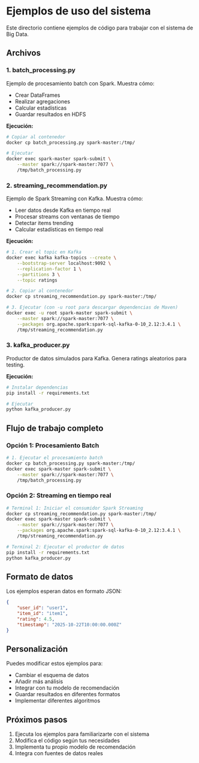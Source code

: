 # Ejemplos de uso del sistema

Este directorio contiene ejemplos de código para trabajar con el sistema de Big Data.

## Archivos

### 1. batch_processing.py
Ejemplo de procesamiento batch con Spark. Muestra cómo:
- Crear DataFrames
- Realizar agregaciones
- Calcular estadísticas
- Guardar resultados en HDFS

**Ejecución:**
```bash
# Copiar al contenedor
docker cp batch_processing.py spark-master:/tmp/

# Ejecutar
docker exec spark-master spark-submit \
    --master spark://spark-master:7077 \
    /tmp/batch_processing.py
```

### 2. streaming_recommendation.py
Ejemplo de Spark Streaming con Kafka. Muestra cómo:
- Leer datos desde Kafka en tiempo real
- Procesar streams con ventanas de tiempo
- Detectar items trending
- Calcular estadísticas en tiempo real

**Ejecución:**
```bash
# 1. Crear el topic en Kafka
docker exec kafka kafka-topics --create \
    --bootstrap-server localhost:9092 \
    --replication-factor 1 \
    --partitions 3 \
    --topic ratings

# 2. Copiar al contenedor
docker cp streaming_recommendation.py spark-master:/tmp/

# 3. Ejecutar (con -u root para descargar dependencias de Maven)
docker exec -u root spark-master spark-submit \
    --master spark://spark-master:7077 \
    --packages org.apache.spark:spark-sql-kafka-0-10_2.12:3.4.1 \
    /tmp/streaming_recommendation.py
```

### 3. kafka_producer.py
Productor de datos simulados para Kafka. Genera ratings aleatorios para testing.

**Ejecución:**
```bash
# Instalar dependencias
pip install -r requirements.txt

# Ejecutar
python kafka_producer.py
```

## Flujo de trabajo completo

### Opción 1: Procesamiento Batch

```bash
# 1. Ejecutar el procesamiento batch
docker cp batch_processing.py spark-master:/tmp/
docker exec spark-master spark-submit \
    --master spark://spark-master:7077 \
    /tmp/batch_processing.py
```

### Opción 2: Streaming en tiempo real

```bash
# Terminal 1: Iniciar el consumidor Spark Streaming
docker cp streaming_recommendation.py spark-master:/tmp/
docker exec spark-master spark-submit \
    --master spark://spark-master:7077 \
    --packages org.apache.spark:spark-sql-kafka-0-10_2.12:3.4.1 \
    /tmp/streaming_recommendation.py

# Terminal 2: Ejecutar el productor de datos
pip install -r requirements.txt
python kafka_producer.py
```

## Formato de datos

Los ejemplos esperan datos en formato JSON:

```json
{
    "user_id": "user1",
    "item_id": "item1",
    "rating": 4.5,
    "timestamp": "2025-10-22T10:00:00.000Z"
}
```

## Personalización

Puedes modificar estos ejemplos para:
- Cambiar el esquema de datos
- Añadir más análisis
- Integrar con tu modelo de recomendación
- Guardar resultados en diferentes formatos
- Implementar diferentes algoritmos

## Próximos pasos

1. Ejecuta los ejemplos para familiarizarte con el sistema
2. Modifica el código según tus necesidades
3. Implementa tu propio modelo de recomendación
4. Integra con fuentes de datos reales
